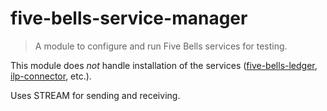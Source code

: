 # five-bells-service-manager

> A module to configure and run Five Bells services for testing.

This module does _not_ handle installation of the services ([five-bells-ledger](https://github.com/interledgerjs/five-bells-ledger), [ilp-connector](https://github.com/interledgerjs/ilp-connector), etc.).

Uses STREAM for sending and receiving.
